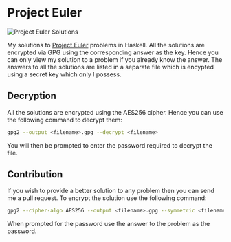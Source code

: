 # Project Euler #

![Project Euler Solutions](http://projecteuler.net/profile/aaditmshah.png#84 "Project Euler Solutions")

My solutions to [Project Euler](http://projecteuler.net/) problems in Haskell. All the solutions are encrypted via GPG using the corresponding answer as the key. Hence you can only view my solution to a problem if you already know the answer. The answers to all the solutions are listed in a separate file which is encypted using a secret key which only I possess.

## Decryption ##

All the solutions are encrypted using the AES256 cipher. Hence you can use the following command to decrypt them:

```bash
gpg2 --output <filename>.gpg --decrypt <filename>
```

You will then be prompted to enter the password required to decrypt the file.

## Contribution ##

If you wish to provide a better solution to any problem then you can send me a pull request. To encrypt the solution use the following command:

```bash
gpg2 --cipher-algo AES256 --output <filename>.gpg --symmetric <filename>
```

When prompted for the password use the answer to the problem as the password.
